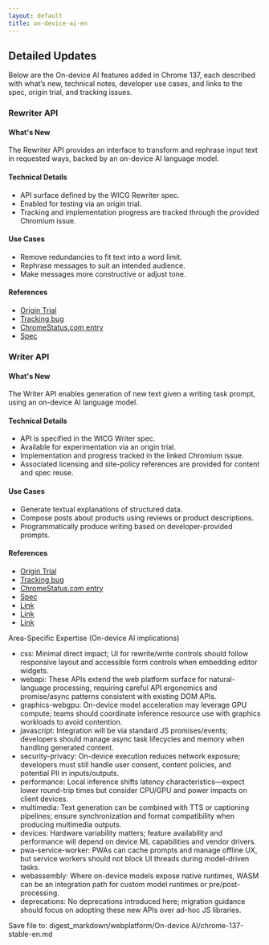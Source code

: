 ```yaml
---
layout: default
title: on-device-ai-en
---
```


## Detailed Updates

Below are the On-device AI features added in Chrome 137, each described with what’s new, technical notes, developer use cases, and links to the spec, origin trial, and tracking issues.

### Rewriter API

#### What's New
The Rewriter API provides an interface to transform and rephrase input text in requested ways, backed by an on-device AI language model.

#### Technical Details
- API surface defined by the WICG Rewriter spec.
- Enabled for testing via an origin trial.
- Tracking and implementation progress are tracked through the provided Chromium issue.

#### Use Cases
- Remove redundancies to fit text into a word limit.
- Rephrase messages to suit an intended audience.
- Make messages more constructive or adjust tone.

#### References
- [Origin Trial](https://developer.chrome.com/origintrials/#/trials/active)
- [Tracking bug](https://bugs.chromium.org/p/chromium/issues/detail?id=358214322)
- [ChromeStatus.com entry](https://chromestatus.com/feature/5089854436556800)
- [Spec](https://wicg.github.io/rewriter-api/)

### Writer API

#### What's New
The Writer API enables generation of new text given a writing task prompt, using an on-device AI language model.

#### Technical Details
- API is specified in the WICG Writer spec.
- Available for experimentation via an origin trial.
- Implementation and progress tracked in the linked Chromium issue.
- Associated licensing and site-policy references are provided for content and spec reuse.

#### Use Cases
- Generate textual explanations of structured data.
- Compose posts about products using reviews or product descriptions.
- Programmatically produce writing based on developer-provided prompts.

#### References
- [Origin Trial](https://developer.chrome.com/origintrials/#/trials/active)
- [Tracking bug](https://bugs.chromium.org/p/chromium/issues/detail?id=357967382)
- [ChromeStatus.com entry](https://chromestatus.com/feature/5089855470993408)
- [Spec](https://wicg.github.io/writer-api/)
- [Link](https://creativecommons.org/licenses/by/4.0/)
- [Link](https://www.apache.org/licenses/LICENSE-2.0)
- [Link](https://developers.google.com/site-policies)

Area-Specific Expertise (On-device AI implications)

- css: Minimal direct impact; UI for rewrite/write controls should follow responsive layout and accessible form controls when embedding editor widgets.
- webapi: These APIs extend the web platform surface for natural-language processing, requiring careful API ergonomics and promise/async patterns consistent with existing DOM APIs.
- graphics-webgpu: On-device model acceleration may leverage GPU compute; teams should coordinate inference resource use with graphics workloads to avoid contention.
- javascript: Integration will be via standard JS promises/events; developers should manage async task lifecycles and memory when handling generated content.
- security-privacy: On-device execution reduces network exposure; developers must still handle user consent, content policies, and potential PII in inputs/outputs.
- performance: Local inference shifts latency characteristics—expect lower round-trip times but consider CPU/GPU and power impacts on client devices.
- multimedia: Text generation can be combined with TTS or captioning pipelines; ensure synchronization and format compatibility when producing multimedia outputs.
- devices: Hardware variability matters; feature availability and performance will depend on device ML capabilities and vendor drivers.
- pwa-service-worker: PWAs can cache prompts and manage offline UX, but service workers should not block UI threads during model-driven tasks.
- webassembly: Where on-device models expose native runtimes, WASM can be an integration path for custom model runtimes or pre/post-processing.
- deprecations: No deprecations introduced here; migration guidance should focus on adopting these new APIs over ad-hoc JS libraries.

Save file to: digest_markdown/webplatform/On-device AI/chrome-137-stable-en.md
